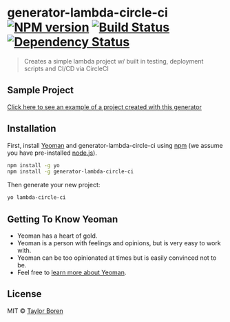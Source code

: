 # generator-lambda-circle-ci [![NPM version][npm-image]][npm-url] [![Build Status][travis-image]][travis-url] [![Dependency Status][daviddm-image]][daviddm-url]
> Creates a simple lambda project w/ built in testing, deployment scripts and CI/CD via CircleCI

## Sample Project
[Click here to see an example of a project created with this generator](https://github.com/borentaylor05/lambda-circle-ci-example-function)

## Installation

First, install [Yeoman](http://yeoman.io) and generator-lambda-circle-ci using [npm](https://www.npmjs.com/) (we assume you have pre-installed [node.js](https://nodejs.org/)).

```bash
npm install -g yo
npm install -g generator-lambda-circle-ci
```

Then generate your new project:

```bash
yo lambda-circle-ci
```

## Getting To Know Yeoman

 * Yeoman has a heart of gold.
 * Yeoman is a person with feelings and opinions, but is very easy to work with.
 * Yeoman can be too opinionated at times but is easily convinced not to be.
 * Feel free to [learn more about Yeoman](http://yeoman.io/).

## License

MIT © [Taylor Boren]()


[npm-image]: https://badge.fury.io/js/generator-lambda-circle-ci.svg
[npm-url]: https://npmjs.org/package/generator-lambda-circle-ci
[travis-image]: https://travis-ci.org/borentaylor05/generator-lambda-circle-ci.svg?branch=master
[travis-url]: https://travis-ci.org/borentaylor05/generator-lambda-circle-ci
[daviddm-image]: https://david-dm.org/borentaylor05/generator-lambda-circle-ci.svg?theme=shields.io
[daviddm-url]: https://david-dm.org/borentaylor05/generator-lambda-circle-ci
